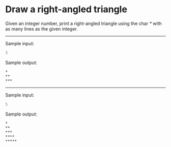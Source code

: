 # Draw a right-angled triangle

Given an integer number, print a right-angled triangle using the char <i>*</i> with as many lines as the given integer.

---
Sample input:
``` python
3
```
Sample output:
```
*
**
***
```
---
Sample input:
``` python
5
```
Sample output:
```
*
**
***
****
*****
```
